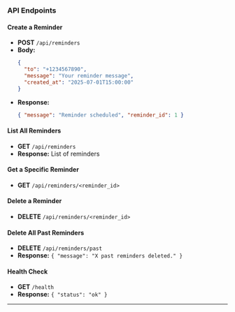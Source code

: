 ### API Endpoints

#### Create a Reminder

- **POST** `/api/reminders`
- **Body:**
  ```json
  {
    "to": "+1234567890",
    "message": "Your reminder message",
    "created_at": "2025-07-01T15:00:00"
  }
  ```
- **Response:**
  ```json
  { "message": "Reminder scheduled", "reminder_id": 1 }
  ```

#### List All Reminders

- **GET** `/api/reminders`
- **Response:** List of reminders

#### Get a Specific Reminder

- **GET** `/api/reminders/<reminder_id>`

#### Delete a Reminder

- **DELETE** `/api/reminders/<reminder_id>`

#### Delete All Past Reminders

- **DELETE** `/api/reminders/past`
- **Response:** `{ "message": "X past reminders deleted." }`

#### Health Check

- **GET** `/health`
- **Response:** `{ "status": "ok" }`

---